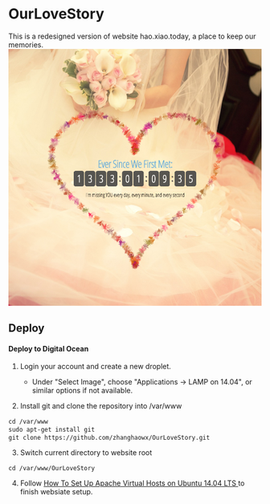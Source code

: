 # OurLoveStory
This is a redesigned version of website hao.xiao.today, a place to keep our memories.
![Screenshot](https://raw.githubusercontent.com/zhanghaowx/OurLoveStory/master/screenshot/screenshot.png)

## Deploy
#### Deploy to Digital Ocean
1. Login your account and create a new droplet.
    * Under "Select Image", choose "Applications -> LAMP on 14.04", or similar options if not available.

2. Install git and clone the repository into /var/www
```
cd /var/www
sudo apt-get install git
git clone https://github.com/zhanghaowx/OurLoveStory.git
```

3. Switch current directory to website root
```
cd /var/www/OurLoveStory
```

4. Follow [How To Set Up Apache Virtual Hosts on Ubuntu 14.04 LTS ](https://www.digitalocean.com/community/tutorials/how-to-set-up-apache-virtual-hosts-on-ubuntu-14-04-lts) to finish websiate setup.
